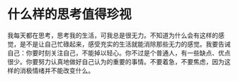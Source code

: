 # 什么样的思考值得珍视

我每天都在思考，思考我的生活，可我总是很无力。不知道为什么会有这样的感觉，是不是让自己忙碌起来，感受充实的生活就能消除那些无力的感觉。我要告诫自己：你要时刻关注自己，不能掉以轻心。你不过是个普通人，有一些缺点、优点很少。你要努力认真地做好自己认为的重要的事情。不要着急，不要焦虑，因为这样的消极情绪并不能改变什么。
<!--stackedit_data:
eyJoaXN0b3J5IjpbLTE3NjYzOTY0MjNdfQ==
-->